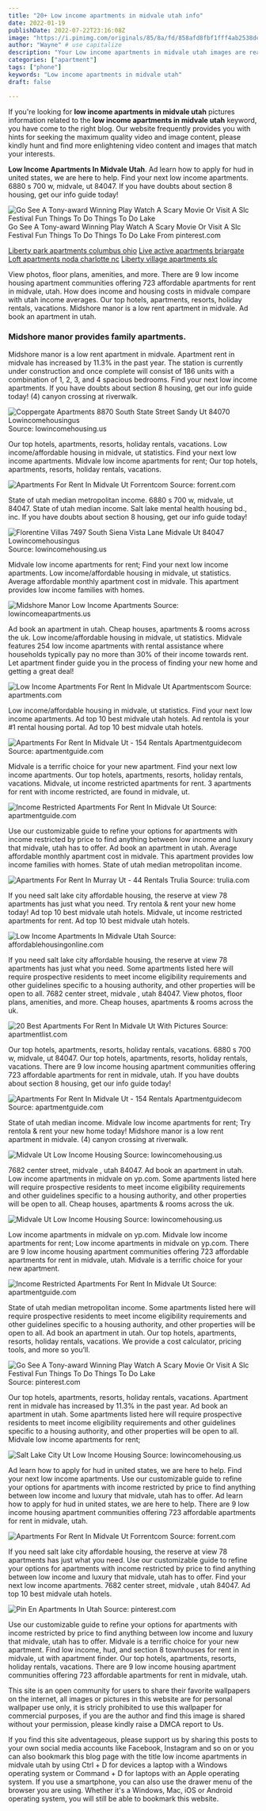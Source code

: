 ```yaml
---
title: "20+ Low income apartments in midvale utah info"
date: 2022-01-19
publishDate: 2022-07-22T23:16:08Z
image: "https://i.pinimg.com/originals/85/8a/fd/858afd8fbf1fff4ab2538de4d8d1056c.jpg"
author: "Wayne" # use capitalize
description: "Your Low income apartments in midvale utah images are ready in this website. Low income apartments in midvale utah are a topic that is being searched for and liked by netizens today. You can Get the Low income apartments in midvale utah files here. Download all royalty-free photos."
categories: ["apartment"]
tags: ["phone"]
keywords: "Low income apartments in midvale utah"
draft: false

---
```


If you're looking for **low income apartments in midvale utah** pictures information related to the **low income apartments in midvale utah** keyword, you have come to the right  blog.  Our website frequently  provides you with  hints  for seeking  the maximum  quality video and image  content, please kindly hunt and find more enlightening video content and images  that match your interests.

**Low Income Apartments In Midvale Utah**. Ad learn how to apply for hud in united states, we are here to help. Find your next low income apartments. 6880 s 700 w, midvale, ut 84047. If you have doubts about section 8 housing, get our info guide today!

![Go See A Tony-award Winning Play Watch A Scary Movie Or Visit A Slc Festival Fun Things To Do Things To Do Lake](https://i.pinimg.com/originals/52/7f/75/527f754366417585dce51ab7851e0021.png "Go See A Tony-award Winning Play Watch A Scary Movie Or Visit A Slc Festival Fun Things To Do Things To Do Lake")
Go See A Tony-award Winning Play Watch A Scary Movie Or Visit A Slc Festival Fun Things To Do Things To Do Lake From pinterest.com

[Liberty park apartments columbus ohio](/liberty-park-apartments-columbus-ohio/)
[Live active apartments briargate](/live-active-apartments-briargate/)
[Loft apartments noda charlotte nc](/loft-apartments-noda-charlotte-nc/)
[Liberty village apartments slc](/liberty-village-apartments-slc/)

View photos, floor plans, amenities, and more. There are 9 low income housing apartment communities offering 723 affordable apartments for rent in midvale, utah. How does income and housing costs in midvale compare with utah income averages. Our top hotels, apartments, resorts, holiday rentals, vacations. Midshore manor is a low rent apartment in midvale. Ad book an apartment in utah.

### Midshore manor provides family apartments.

Midshore manor is a low rent apartment in midvale. Apartment rent in midvale has increased by 11.3% in the past year. The station is currently under construction and once complete will consist of 186 units with a combination of 1, 2, 3, and 4 spacious bedrooms. Find your next low income apartments. If you have doubts about section 8 housing, get our info guide today! (4) canyon crossing at riverwalk.


![Coppergate Apartments 8870 South State Street Sandy Ut 84070 Lowincomehousingus](https://www.lowincomehousing.us/gallery/108301_1597721711.png "Coppergate Apartments 8870 South State Street Sandy Ut 84070 Lowincomehousingus")
Source: lowincomehousing.us

Our top hotels, apartments, resorts, holiday rentals, vacations. Low income/affordable housing in midvale, ut statistics. Find your next low income apartments. Midvale low income apartments for rent; Our top hotels, apartments, resorts, holiday rentals, vacations.

![Apartments For Rent In Midvale Ut Forrentcom](https://images1.forrent.com/i2/tLJfsCdZUbRwktn5XXLfdgljUZ-iv_XPIwrVPvnefeE/117/image.jpg "Apartments For Rent In Midvale Ut Forrentcom")
Source: forrent.com

State of utah median metropolitan income. 6880 s 700 w, midvale, ut 84047. State of utah median income. Salt lake mental health housing bd., inc. If you have doubts about section 8 housing, get our info guide today!

![Florentine Villas 7497 South Siena Vista Lane Midvale Ut 84047 Lowincomehousingus](https://www.lowincomehousing.us/gallery/108321_1598328567.png "Florentine Villas 7497 South Siena Vista Lane Midvale Ut 84047 Lowincomehousingus")
Source: lowincomehousing.us

Midvale low income apartments for rent; Find your next low income apartments. Low income/affordable housing in midvale, ut statistics. Average affordable monthly apartment cost in midvale. This apartment provides low income families with homes.

![Midshore Manor Low Income Apartments](https://www.lowincomeapartments.us/gallery/27469_1630677875.png "Midshore Manor Low Income Apartments")
Source: lowincomeapartments.us

Ad book an apartment in utah. Cheap houses, apartments &amp; rooms across the uk. Low income/affordable housing in midvale, ut statistics. Midvale features 254 low income apartments with rental assistance where households typically pay no more than 30% of their income towards rent. Let apartment finder guide you in the process of finding your new home and getting a great deal!

![Low Income Apartments For Rent In Midvale Ut Apartmentscom](https://images1.apartments.com/i2/d-mM2x-WGlzaj070cpJQ7b4QF9C8xgiUYyEpXDd8lfw/117/image.jpg "Low Income Apartments For Rent In Midvale Ut Apartmentscom")
Source: apartments.com

Low income/affordable housing in midvale, ut statistics. Find your next low income apartments. Ad top 10 best midvale utah hotels. Ad rentola is your #1 rental housing portal. Ad top 10 best midvale utah hotels.

![Apartments For Rent In Midvale Ut - 154 Rentals Apartmentguidecom](https://rentpath-res.cloudinary.com/w_336,h_280,t_rp,cs_tinysrgb,fl_force_strip,c_fill/e_unsharp_mask:50,q_auto/263e027c4bc1b64a8e3f5eba9e3c21c2 "Apartments For Rent In Midvale Ut - 154 Rentals Apartmentguidecom")
Source: apartmentguide.com

Midvale is a terrific choice for your new apartment. Find your next low income apartments. Our top hotels, apartments, resorts, holiday rentals, vacations. Midvale, ut income restricted apartments for rent. 3 apartments for rent with income restricted, are found in midvale, ut.

![Income Restricted Apartments For Rent In Midvale Ut](https://rentpath-res.cloudinary.com/w_336,h_280,t_rp,cs_tinysrgb,fl_force_strip,c_fill/e_unsharp_mask:50,q_auto/8d782138dffcd02b139f06ebae747b3e "Income Restricted Apartments For Rent In Midvale Ut")
Source: apartmentguide.com

Use our customizable guide to refine your options for apartments with income restricted by price to find anything between low income and luxury that midvale, utah has to offer. Ad book an apartment in utah. Average affordable monthly apartment cost in midvale. This apartment provides low income families with homes. State of utah median metropolitan income.

![Apartments For Rent In Murray Ut - 44 Rentals Trulia](https://www.trulia.com/pictures/thumbs_3/zillowstatic/fp/a15cc25faa9581afd33dba7f7f77fadb-full.jpg "Apartments For Rent In Murray Ut - 44 Rentals Trulia")
Source: trulia.com

If you need salt lake city affordable housing, the reserve at view 78 apartments has just what you need. Try rentola &amp; rent your new home today! Ad top 10 best midvale utah hotels. Midvale, ut income restricted apartments for rent. Ad top 10 best midvale utah hotels.

![Low Income Apartments In Midvale Utah](https://s3.amazonaws.com/images.apartmentsmart.com/10099049/36835707.jpg "Low Income Apartments In Midvale Utah")
Source: affordablehousingonline.com

If you need salt lake city affordable housing, the reserve at view 78 apartments has just what you need. Some apartments listed here will require prospective residents to meet income eligibility requirements and other guidelines specific to a housing authority, and other properties will be open to all. 7682 center street, midvale , utah 84047. View photos, floor plans, amenities, and more. Cheap houses, apartments &amp; rooms across the uk.

![20 Best Apartments For Rent In Midvale Ut With Pictures](https://res.cloudinary.com/apartmentlist/image/upload/f_auto,q_auto,t_web-base/b94b86b828ebb7c71b67b28f2fa96aeb.jpg "20 Best Apartments For Rent In Midvale Ut With Pictures")
Source: apartmentlist.com

Our top hotels, apartments, resorts, holiday rentals, vacations. 6880 s 700 w, midvale, ut 84047. Our top hotels, apartments, resorts, holiday rentals, vacations. There are 9 low income housing apartment communities offering 723 affordable apartments for rent in midvale, utah. If you have doubts about section 8 housing, get our info guide today!

![Apartments For Rent In Midvale Ut - 154 Rentals Apartmentguidecom](https://rentpath-res.cloudinary.com/w_336,h_280,t_rp,cs_tinysrgb,fl_force_strip,c_fill/e_unsharp_mask:50,q_auto/bda32b3cb5824f64521da97a2c562072 "Apartments For Rent In Midvale Ut - 154 Rentals Apartmentguidecom")
Source: apartmentguide.com

State of utah median income. Midvale low income apartments for rent; Try rentola &amp; rent your new home today! Midshore manor is a low rent apartment in midvale. (4) canyon crossing at riverwalk.

![Midvale Ut Low Income Housing](https://www.lowincomehousing.us/gallery/108421_1597899350.png "Midvale Ut Low Income Housing")
Source: lowincomehousing.us

7682 center street, midvale , utah 84047. Ad book an apartment in utah. Low income apartments in midvale on yp.com. Some apartments listed here will require prospective residents to meet income eligibility requirements and other guidelines specific to a housing authority, and other properties will be open to all. Cheap houses, apartments &amp; rooms across the uk.

![Midvale Ut Low Income Housing](https://www.lowincomehousing.us/gallery/10/108375_mvirjxursh.jpg "Midvale Ut Low Income Housing")
Source: lowincomehousing.us

Low income apartments in midvale on yp.com. Midvale low income apartments for rent; Low income apartments in midvale on yp.com. There are 9 low income housing apartment communities offering 723 affordable apartments for rent in midvale, utah. Midvale is a terrific choice for your new apartment.

![Income Restricted Apartments For Rent In Midvale Ut](https://rentpath-res.cloudinary.com/w_336,h_280,t_rp,cs_tinysrgb,fl_force_strip,c_fill/e_unsharp_mask:50,q_auto/dd7a6e8eca64985b0091c5ff45a5a24f "Income Restricted Apartments For Rent In Midvale Ut")
Source: apartmentguide.com

State of utah median metropolitan income. Some apartments listed here will require prospective residents to meet income eligibility requirements and other guidelines specific to a housing authority, and other properties will be open to all. Ad book an apartment in utah. Our top hotels, apartments, resorts, holiday rentals, vacations. We provide a cost calculator, pricing tools, and more so you’ll.

![Go See A Tony-award Winning Play Watch A Scary Movie Or Visit A Slc Festival Fun Things To Do Things To Do Lake](https://i.pinimg.com/originals/52/7f/75/527f754366417585dce51ab7851e0021.png "Go See A Tony-award Winning Play Watch A Scary Movie Or Visit A Slc Festival Fun Things To Do Things To Do Lake")
Source: pinterest.com

Our top hotels, apartments, resorts, holiday rentals, vacations. Apartment rent in midvale has increased by 11.3% in the past year. Ad book an apartment in utah. Some apartments listed here will require prospective residents to meet income eligibility requirements and other guidelines specific to a housing authority, and other properties will be open to all. Midvale low income apartments for rent;

![Salt Lake City Ut Low Income Housing](https://www.lowincomehousing.us/gallery/134619_ikwdvtpx.png "Salt Lake City Ut Low Income Housing")
Source: lowincomehousing.us

Ad learn how to apply for hud in united states, we are here to help. Find your next low income apartments. Use our customizable guide to refine your options for apartments with income restricted by price to find anything between low income and luxury that midvale, utah has to offer. Ad learn how to apply for hud in united states, we are here to help. There are 9 low income housing apartment communities offering 723 affordable apartments for rent in midvale, utah.

![Apartments For Rent In Midvale Ut Forrentcom](https://images1.forrent.com/i2/SdfiI_17gtgXFTu8QJdFvUZrV73fz-bGlaYwTdB3xeA/117/image.jpg "Apartments For Rent In Midvale Ut Forrentcom")
Source: forrent.com

If you need salt lake city affordable housing, the reserve at view 78 apartments has just what you need. Use our customizable guide to refine your options for apartments with income restricted by price to find anything between low income and luxury that midvale, utah has to offer. Find your next low income apartments. 7682 center street, midvale , utah 84047. Ad top 10 best midvale utah hotels.

![Pin En Apartments In Utah](https://i.pinimg.com/originals/85/8a/fd/858afd8fbf1fff4ab2538de4d8d1056c.jpg "Pin En Apartments In Utah")
Source: pinterest.com

Use our customizable guide to refine your options for apartments with income restricted by price to find anything between low income and luxury that midvale, utah has to offer. Midvale is a terrific choice for your new apartment. Find low income, hud, and section 8 townhouses for rent in midvale, ut with apartment finder. Our top hotels, apartments, resorts, holiday rentals, vacations. There are 9 low income housing apartment communities offering 723 affordable apartments for rent in midvale, utah.

This site is an open community for users to share their favorite wallpapers on the internet, all images or pictures in this website are for personal wallpaper use only, it is stricly prohibited to use this wallpaper for commercial purposes, if you are the author and find this image is shared without your permission, please kindly raise a DMCA report to Us.

If you find this site adventageous, please support us by sharing this posts to your own social media accounts like Facebook, Instagram and so on or you can also bookmark this blog page with the title low income apartments in midvale utah by using Ctrl + D for devices a laptop with a Windows operating system or Command + D for laptops with an Apple operating system. If you use a smartphone, you can also use the drawer menu of the browser you are using. Whether it's a Windows, Mac, iOS or Android operating system, you will still be able to bookmark this website.
